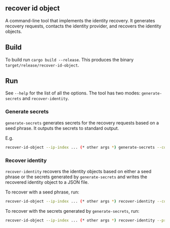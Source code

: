 ## recover id object

A command-line tool that implements the identity recovery. It generates recovery
requests, contacts the identity provider, and recovers the identity objects.

## Build

To build run `cargo build --release`. This produces the binary `target/release/recover-id-object`.

## Run

See `--help` for the list of all the options. The tool has two modes: `generate-secrets` and `recover-identity`.

### Generate secrets

`generate-secrets` generates secrets for the recovery requests based on a seed phrase.
It outputs the secrets to standard output.

E.g.

```bash
recover-id-object --ip-index ... (* other args *) generate-secrets --concordium-wallet <PATH_TO_SEED_PHRASE>
```

### Recover identity

`recover-identity` recovers the identity objects based on either a seed phrase or the secrets generated by `generate-secrets` and writes the recovered identity object to a JSON file.

To recover with a seed phrase, run:

```bash
recover-id-object --ip-index ... (* other args *) recover-identity --concordium-wallet <PATH_TO_SEED_PHRASE>
```

To recover with the secrets generated by `generate-secrets`, run:

```bash
recover-id-object --ip-index ... (* other args *) recover-identity --prf-key <PRF_KEY> --id-cred-sec <ID_CRED_SEC> --id-index <ID_INDEX>
```

